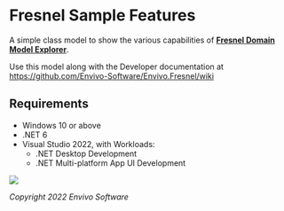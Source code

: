 # Fresnel Sample Features

A simple class model to show the various capabilities of [**Fresnel Domain Model Explorer**](https://github.com/Envivo-Software/Envivo.Fresnel).

Use this model along with the Developer documentation at
https://github.com/Envivo-Software/Envivo.Fresnel/wiki

## Requirements

- Windows 10 or above
- .NET 6
- Visual Studio 2022, with Workloads:
  - .NET Desktop Development
  - .NET Multi-platform App UI Development

![](https://www.envivo.co.uk/images/Fresnel_logo_docs_logo.png)

*Copyright 2022 Envivo Software*